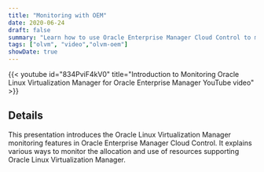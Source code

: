 ```yaml
---
title: "Monitoring with OEM"
date: 2020-06-24
draft: false
summary: "Learn how to use Oracle Enterprise Manager Cloud Control to monitor Oracle Linux Virtualization Manager."
tags: ["olvm", "video","olvm-oem"]
showDate: true
---
```


{{< youtube id="834PviF4kV0" title="Introduction to Monitoring Oracle Linux Virtualization Manager for Oracle Enterprise Manager YouTube video" >}}

## Details

This presentation introduces the Oracle Linux Virtualization Manager monitoring features in Oracle Enterprise Manager Cloud Control. It explains various ways to monitor the allocation and use of resources supporting Oracle Linux Virtualization Manager.
